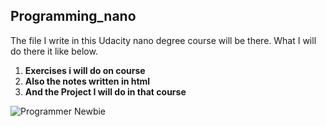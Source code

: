 ## Programming_nano ##
The file I write in this Udacity nano degree course will be there.
What I will do there it like below.

1. **Exercises i will do on course**
2. **Also the notes written in html**
3. **And the Project I will do in that course**

![Programmer Newbie](https://assets-cdn.github.com/images/modules/open_graph/github-mark.png)

